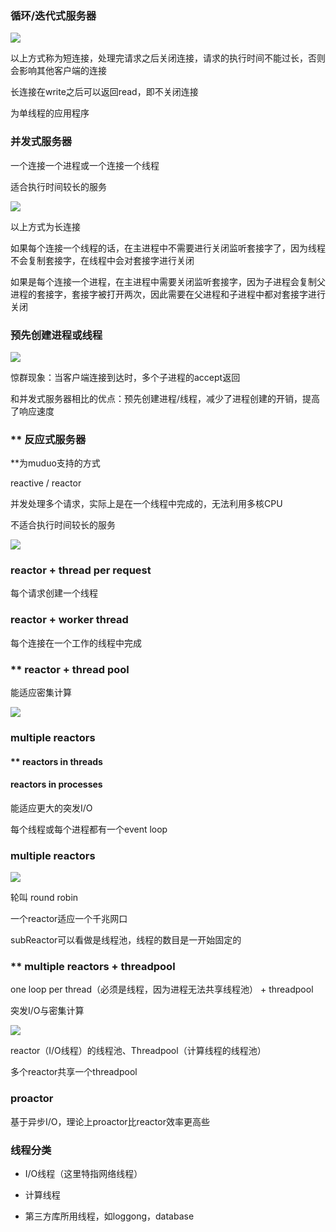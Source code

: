 ### 循环/迭代式服务器

![](iterative.png)

以上方式称为短连接，处理完请求之后关闭连接，请求的执行时间不能过长，否则会影响其他客户端的连接

长连接在write之后可以返回read，即不关闭连接

为单线程的应用程序

### 并发式服务器

一个连接一个进程或一个连接一个线程

适合执行时间较长的服务

![](concurrent.png)

以上方式为长连接

如果每个连接一个线程的话，在主进程中不需要进行关闭监听套接字了，因为线程不会复制套接字，在线程中会对套接字进行关闭

如果是每个连接一个进程，在主进程中需要关闭监听套接字，因为子进程会复制父进程的套接字，套接字被打开两次，因此需要在父进程和子进程中都对套接字进行关闭

### 预先创建进程或线程

![](prefork.png)

惊群现象：当客户端连接到达时，多个子进程的accept返回

和并发式服务器相比的优点：预先创建进程/线程，减少了进程创建的开销，提高了响应速度

### ** 反应式服务器

**为muduo支持的方式

reactive / reactor

并发处理多个请求，实际上是在一个线程中完成的，无法利用多核CPU

不适合执行时间较长的服务

![](basic_reactor.png)

### reactor + thread per request

每个请求创建一个线程

### reactor + worker thread

每个连接在一个工作的线程中完成

### ** reactor + thread pool

能适应密集计算

![](reactor+threadpool.png)

### multiple reactors

#### ** reactors in threads

#### reactors in processes

能适应更大的突发I/O

每个线程或每个进程都有一个event loop

### multiple reactors

![](multiple_reactora.png)

轮叫 round robin

一个reactor适应一个千兆网口

subReactor可以看做是线程池，线程的数目是一开始固定的

### ** multiple reactors + threadpool

one loop per thread（必须是线程，因为进程无法共享线程池） + threadpool

突发I/O与密集计算

![](multiple_reactors+threadpool.png)

reactor（I/O线程）的线程池、Threadpool（计算线程的线程池）

多个reactor共享一个threadpool

### proactor

基于异步I/O，理论上proactor比reactor效率更高些

### 线程分类

* I/O线程（这里特指网络线程）

* 计算线程

* 第三方库所用线程，如loggong，database